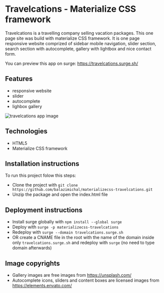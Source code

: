 # Travelcations - Materialize CSS framework

Travelcations is a travelling company selling vacation packages. This one page site was build with materialize CSS framework. It is one page responsive website comprized of sidebar mobile navigation, slider section, search section with autocomplete, gallery with lightbox and nice contact form.

You can preview this app on surge: https://travelcations.surge.sh/

## Features

- responsive website
- slider
- autocomplete
- lighbox gallery

![travelcations app image](/images/screencapture-travelcations.jpg)

## Technologies

- HTML5
- Materialize CSS framework

## Installation instructions

To run this project folow this steps:

- Clone the project with `git clone https://github.com/balazimichal/materializecss-travelcations.git`
- Unzip the package and open the index.html file

## Deployment instructions

- Install surge globally with `npm install --global surge`
- Deploy with `surge -p materializecss-travelcations`
- Redeploy with `surge --domain travelcations.surge.sh`
- OR create a CNAME file in the root with the name of the domain inside only `travelcations.surge.sh` and redeploy with `surge` (no need to type domain afterwards)

## Image copyrights

- Gallery images are free images from https://unsplash.com/
- Autocomplete icons, sliders and content boxes are licensed images from https://elements.envato.com/
